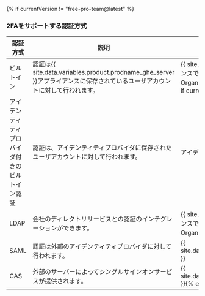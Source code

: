 {% if currentVersion != "free-pro-team@latest" %}
### 2FAをサポートする認証方式

| 認証方式                    | 説明                                                                                          | 2要素認証のサポート                                                                                                                                                             |
| ----------------------- | ------------------------------------------------------------------------------------------- | ---------------------------------------------------------------------------------------------------------------------------------------------------------------------- |
| ビルトイン                   | 認証は{{ site.data.variables.product.prodname_ghe_server }}アプライアンスに保存されているユーザアカウントに対して行われます。 | {{ site.data.variables.product.prodname_ghe_server }}アプライアンスでサポートされ、管理されます。 Organizationの管理者は、Organizationのメンバーに対して2FAの有効化を要求できます。 {% if currentVersion != "free-pro-team@latest" %}
| アイデンティティプロバイダ付きのビルトイン認証 | 認証は、アイデンティティプロバイダに保存されたユーザアカウントに対して行われます。                                                   | アイデンティティプロバイダに依存します。{% endif %}
| LDAP                    | 会社のディレクトリサービスとの認証のインテグレーションができます。                                                           | {{ site.data.variables.product.prodname_ghe_server }}アプライアンスでサポートされ、管理されます。 Organizationの管理者は、Organizationのメンバーに対して2FAの有効化を要求できます。                                   |
| SAML                    | 認証は外部のアイデンティティプロバイダに対して行われます。                                                               | {{ site.data.reusables.two_fa.2fa_not_supported_with_saml_and_cas }}                                                                                             |
| CAS                     | 外部のサーバーによってシングルサインオンサービスが提供されます。                                                            | {{ site.data.reusables.two_fa.2fa_not_supported_with_saml_and_cas }}{% endif %}

